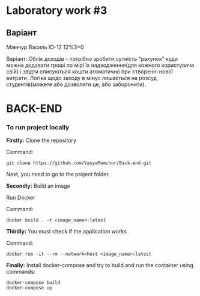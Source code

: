# Laboratory work #3
## Варіант
Мамчур Василь ІО-12
12%3=0

Варіант:
Облік доходів - потрібно зробити сутність “рахунок” куди можна додавати гроші по мірі їх надходження(для кожного користувача свій) і звідти списуються кошти атоматично при створенні нової витрати. Логіка щодо заходу в мінус лишається на розсуд студентів(можете або дозволити це, або заборонити).

# BACK-END 
### To run project locally

**Firstly:** 
Clone the repository 

Command:
```
git clone https://github.com/VasyaMamchur/Back-end.git
```
Next, you need to go to the project folder.

**Secondly:** 
Build an image

Run Docker

Command:
```
docker build . -t <image_name>:latest
```

**Thirdly:**
You must check if the application works

Command:
```
docker run -it --rm --network=host <image_name>:latest
```

**Finally:**
Install docker-compose and try to build and run the container using commands:
```
docker-compose build
docker-compose up
```
